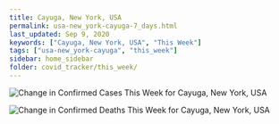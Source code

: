 ```yaml
---
title: Cayuga, New York, USA
permalink: usa-new_york-cayuga-7_days.html
last_updated: Sep 9, 2020
keywords: ["Cayuga, New York, USA", "This Week"]
tags: ["usa-new_york-cayuga", "this_week"]
sidebar: home_sidebar
folder: covid_tracker/this_week/
---
```


![Change in Confirmed Cases This Week for Cayuga, New York, USA](images/graphs/usa-new_york-cayuga-delta_confirmed-7_days_graph.png)

![Change in Confirmed Deaths This Week for Cayuga, New York, USA](images/graphs/usa-new_york-cayuga-delta_deaths-7_days_graph.png)
